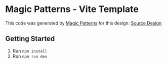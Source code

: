 # Magic Patterns - Vite Template

This code was generated by [Magic Patterns](https://magicpatterns.com) for this design: [Source Design](https://www.magicpatterns.com/c/vbhmhy9g7pk4pdykgnxryl)

## Getting Started

1. Run `npm install`
2. Run `npm run dev`
